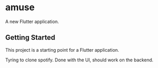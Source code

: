 # amuse

A new Flutter application.

## Getting Started

This project is a starting point for a Flutter application.

Tyring to clone spotify.
Done with the UI, should work on the backend.
